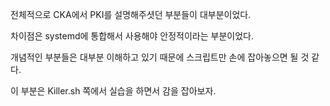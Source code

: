 전체적으로 CKA에서 PKI를 설명해주셧던 부분들이 대부분이었다.

차이점은 systemd에 통합해서 사용해야 안정적이라는 부분이었다.

개념적인 부분들은 대부분 이해하고 있기 때문에 스크립트만 손에 잡아놓으면 될 것 같다.

이 부분은 Killer.sh 쪽에서 실습을 하면서 감을 잡아보자.
